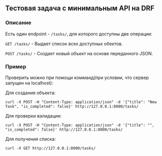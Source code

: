 ## Тестовая задача с минимальным API на DRF


### Описание 
Есть один endpoint - `/tasks/`, для которого доступны две операции:


`GET /tasks/` - Выдает список всех доступных обектов.

`POST /tasks/` - Создает новый объект на основе переданного JSON.

### Пример

Проверить можно при помощи комманд(при условии, что сервер запущен на localhost):

Для создания объекта:
```
curl -X POST -H "Content-Type: application/json" -d '{"title": "New Task", "is_completed": false}' http://127.0.0.1:8000/tasks/
```

Для проверки валидации:
```
curl -X POST -H "Content-Type: application/json" -d '{"title": "", "is_completed": false}' http://127.0.0.1:8000/tasks/
```

Для получения списка:
```
curl -X GET http://127.0.0.1:8000/tasks/
```

